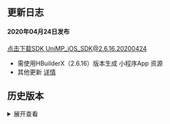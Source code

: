 ## 更新日志
#### 2020年04月24日发布
[点击下载SDK UniMP_iOS_SDK@2.6.16.20200424](http://download.dcloud.net.cn/unimpsdk/UniMPSDK_iOS@2.6.16.20200424.zip)
+ 需使用HBuilderX（2.6.16）版本生成 小程序App 资源
+ 其他更新 [详情](https://update.dcloud.net.cn/hbuilderx/changelog/2.6.16.20200424.html)


## 历史版本
<details>
<summary>展开查看</summary>
#### 2020年04月21日发布
[点击下载SDK UniMP_iOS_SDK@2.6.15.20200421](http://download.dcloud.net.cn/unimpsdk/UniMPSDK_iOS@2.6.15.20200421.zip)
+ 需使用HBuilderX（2.6.15）版本生成 小程序App 资源
+ 其他更新 [详情](https://update.dcloud.net.cn/hbuilderx/changelog/2.6.15.20200421.html)

#### 2020年04月19日发布
[点击下载SDK UniMP_iOS_SDK@2.6.14.20200419](http://download.dcloud.net.cn/unimpsdk/UniMPSDK_iOS@2.6.14.20200419.zip)
+ 需使用HBuilderX（2.6.14）版本生成 小程序App 资源
+ iOS平台 补齐 wgt 编译版本与js框架版本校验，不一致会弹窗提示 详情
+ iOS平台 修复 小程序内 wgt 热更新资源后启动会显示一下 LaunchScreen.storyboard 页面的Bug
+ 其他更新 [详情](https://update.dcloud.net.cn/hbuilderx/changelog/2.6.14.20200419-alpha.html)

#### 2020年04月15日发布
[点击下载SDK UniMP_iOS_SDK@2.6.13.20200414](http://download.dcloud.net.cn/unimpsdk/UniMPSDK_iOS@2.6.13.20200414.zip)
+ 需使用HBuilderX（2.6.13）版本生成 小程序App 资源。
+ 更新 [详情](https://update.dcloud.net.cn/hbuilderx/changelog/2.6.13.20200414-alpha.html)

#### 2020年04月13日发布
[点击下载SDK UniMP_iOS_SDK@2.6.12.20200412](http://download.dcloud.net.cn/unimpsdk/UniMPSDK_iOS@2.6.12.20200412.zip)
+ 需使用HBuilderX（2.6.12）版本生成 小程序App 资源。
+ 更新 [详情](https://update.dcloud.net.cn/hbuilderx/changelog/2.6.12.20200412-alpha.html)

#### 2020年04月09日发布
[点击下载SDK UniMP_iOS_SDK@2.6.11.20200409](http://download.dcloud.net.cn/unimpsdk/UniMPSDK_iOS@2.6.11.20200409.zip)
+ 需使用HBuilderX（2.6.11）版本生成 小程序App 资源。
+ 更新 uni-jsframework 框架；
+ 其他更新 [详情](https://update.dcloud.net.cn/hbuilderx/changelog/2.6.11.20200409.html)

#### 2020年04月03日发布
[点击下载SDK UniMP_iOS_SDK@2.6.10.20200403](http://download.dcloud.net.cn/unimpsdk/UniMPSDK_iOS@2.6.10.20200403.zip)
+ 需使用HBuilderX（2.6.10）版本生成 小程序App 资源。
+ 更新 uni-jsframework 框架；
+ 新增 宿主与小程序通讯机制 [详情](https://ask.dcloud.net.cn/docs/#https://ask.dcloud.net.cn/article/37122)
+ 修复 在监听小程序被关闭的方法中紧接着在打开小程序可能会崩溃的Bug
+ 修复 uni.chooseImage 引起内存泄露的Bug
+ 其他更新 [详情](https://update.dcloud.net.cn/hbuilderx/changelog/2.6.10.20200403-alpha.html)

#### 2020年04月03日发布
[点击下载SDK UniMP_iOS_SDK@2.6.9.20200403](http://download.dcloud.net.cn/unimpsdk/UniMPSDK_iOS@2.6.9.20200403.zip)
+ 需使用HBuilderX（2.6.9）版本生成 小程序App 资源。
+ 更新 uni-jsframework 框架；
+ 其他更新[详情](https://update.dcloud.net.cn/hbuilderx/changelog/2.6.9.20200403.html)

#### 2020年03月30日发布
[点击下载SDK UniMP_iOS_SDK@2.6.8.20200330](http://download.dcloud.net.cn/unimpsdk/UniMPSDK_iOS@2.6.8.20200330.zip)
+ 需使用HBuilderX（2.6.8）版本生成 小程序App 资源。
+ 更新 uni-jsframework 框架；
+ 其他更新[详情](https://update.dcloud.net.cn/hbuilderx/changelog/2.6.8.20200330.html)

#### 2020年03月19日发布
[点击下载SDK UniMP_iOS_SDK@2.6.6.20200319](http://download.dcloud.net.cn/unimpsdk/UniMPSDK_iOS@2.6.6.20200319.zip)
+ 需使用HBuilderX（2.6.6）版本生成 小程序App 资源。
+ 新增 获取当前显示小程序页面直达Url方法（用于启动直达二级页面）[iOS](https://ask.dcloud.net.cn/article/37068#getCurrentPageUrl)、[Android](https://ask.dcloud.net.cn/article/36984#getCurrentPageUrl)
+ 新增 获取已部署的小程序资源版本信息方法 [iOS](https://ask.dcloud.net.cn/article/37068#getUniMPVersionInfo)、[Android](https://ask.dcloud.net.cn/article/36984#getAppVersionInfo)
+ 新增 胶囊按钮添加点击效果
+ 开放 小程序内部调用 plus.runtime.install 热更新wgt资源 [详情](https://ask.dcloud.net.cn/article/35667)
+ 修复 原生工程勾选 'Hide status bar' 导致小程序页面导航栏被系统状态栏挡住的Bug
+ 修复 pickDate、pickTime 无法显示的Bug
+ 基础库移除对 StoreKit.framework 的依赖

#### 2020年03月10日发布
[点击下载SDK UniMP_iOS_SDK@2.6.4.20200310](http://download.dcloud.net.cn/unimpsdk/UniMPSDK_iOS@2.6.4.20200310.zip)
- 需使用HBuilderX（2.6.4 alpha版，或 2.6.5 正式版）生成 小程序App 资源。
- 更新 uni-jsframework 框架；

#### 2020年03月05日发布
[点击下载SDK UniMP_iOS_SDK@2.6.3.20200305](http://download.dcloud.net.cn/unimpsdk/UniMPSDK_iOS@2.6.3.20200305.zip)
- 需使用HBuilderX（2.6.3）版本生成 小程序App 资源。
- 新增 启动小程序支持传入参数及直达指定页面 [详情](https://ask.dcloud.net.cn/docs/#https://ask.dcloud.net.cn/article/37010)
- 新增 关闭当前小程序方法及小程序关闭回调方法 [详情](https://ask.dcloud.net.cn/docs/#https://ask.dcloud.net.cn/article/37014)
- 新增 获取当前运行的小程序appid方法

#### 2020年02月25日发布
[点击下载SDK UniMP_iOS_SDK@2.6.1.20200225](http://download.dcloud.net.cn/unimpsdk/UniMPSDK_iOS@2.6.1.20200225.zip)
- 需使用HBuilderX（2.6.1）版本生成 小程序App 资源。
- 修改集成小程序资源为 wgt 包，详情请查看集成文档关于生成小程序应用资源说明；

#### 2020年02月12日发布
[点击下载SDK UniMP_iOS_SDK@2.5.11.20200212](http://download.dcloud.net.cn/unimpsdk/UniMPSDK_iOS@2.5.11.20200212.zip)
- 需使用HBuilderX（2.5.11.20200212）版本生成 小程序App 资源。
- 修复反复打开关闭小程序导致内存不断增加的Bug；

#### 2020年02月05日发布 
[点击下载SDK UniMP_iOS_SDK@2.5.10.20200205](http://download.dcloud.net.cn/unimpsdk/UniMPSDK_iOS@2.5.10.20200205.zip)
- 需使用HBuilderX（2.5.10.20200205）版本生成 小程序App 资源。